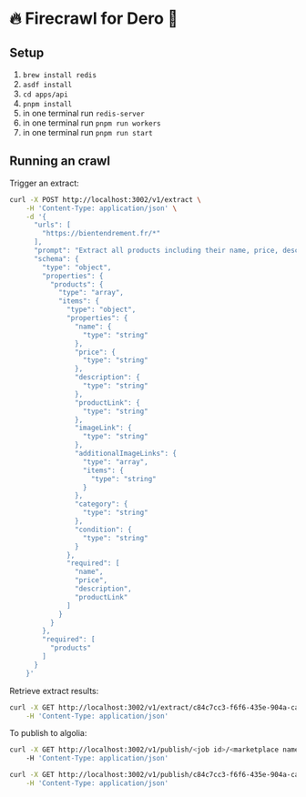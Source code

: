 # 🔥 Firecrawl for Dero 🐨

## Setup

1. `brew install redis`
1. `asdf install`
1. `cd apps/api`
1. `pnpm install`
1. in one terminal run `redis-server`
1. in one terminal run `pnpm run workers`
1. in one terminal run `pnpm run start`

## Running an crawl

Trigger an extract:

```bash
curl -X POST http://localhost:3002/v1/extract \
    -H 'Content-Type: application/json' \
    -d '{
      "urls": [
        "https://bientendrement.fr/*"
      ],
      "prompt": "Extract all products including their name, price, description, category, condition from the website.",
      "schema": {
        "type": "object",
        "properties": {
          "products": {
            "type": "array",
            "items": {
              "type": "object",
              "properties": {
                "name": {
                  "type": "string"
                },
                "price": {
                  "type": "string"
                },
                "description": {
                  "type": "string"
                },
                "productLink": {
                  "type": "string"
                },
                "imageLink": {
                  "type": "string"
                },
                "additionalImageLinks": {
                  "type": "array",
                  "items": {
                    "type": "string"
                  }
                },
                "category": {
                  "type": "string"
                },
                "condition": {
                  "type": "string"
                }
              },
              "required": [
                "name",
                "price",
                "description",
                "productLink"
              ]
            }
          }
        },
        "required": [
          "products"
        ]
      }
    }'
```

Retrieve extract results:

```bash
curl -X GET http://localhost:3002/v1/extract/c84c7cc3-f6f6-435e-904a-ca5b3e9c17f9 \
    -H 'Content-Type: application/json'
```

To publish to algolia:

```bash
curl -X GET http://localhost:3002/v1/publish/<job id>/<marketplace name (with %20 instead of spaces)> \
    -H 'Content-Type: application/json'
```

```bash
curl -X GET http://localhost:3002/v1/publish/c84c7cc3-f6f6-435e-904a-ca5b3e9c17f9/Bien%20Tendrement \
    -H 'Content-Type: application/json'
```
